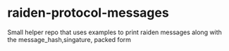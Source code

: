 # raiden-protocol-messages
Small helper repo that uses examples to print raiden messages along with the message_hash,singature, packed form
